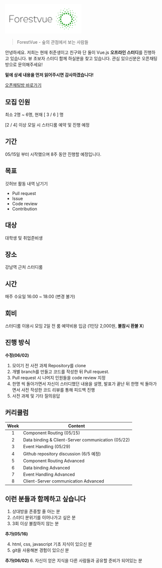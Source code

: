 <img alt="where is my logo" src="./logo_transparent_background.png" width="50%" height="50%"/>

> ForestVue - 숲의 관점에서 보는 사람들


안녕하세요. 저희는 현재 취준생이고 친구와 단 둘이 Vue.js **오프라인 스터디**를 진행하고 있습니다.
 뷰 초보자 스터디 함께 하실분을 찾고 있습니다. 관심 있으신분은 오픈채팅방으로 문의해주세요!

**밑에 상세 내용을 먼저 읽어주시면 감사하겠습니다!**

[오픈채팅방 바로가기](https://open.kakao.com/o/gFqyNxob)

## 모집 인원
최소 2명 ~ 6명, 현재 [ 3 / 6 ] 명

[2 / 4] 이상 모일 시 스터디룸 예약 및 진행 예정

## 기간

05/15일 부터 시작했으며 8주 동안 진행할 예정입니다.


## 목표
깃허브 활동 내역 남기기
- Pull request
- Issue
- Code review
- Contribution

## 대상
대학생 및 취업준비생

## 장소
강남역 근처 스터디룸 

## 시간
매주 수요일 16:00 ~ 18:00 (변경 불가)

## 회비
스터디룸 이용시 모임 2일 전 룸 예약비용 입금 (1인당 2,000원, **불참시 환불 X**) 

## 진행 방식

**수정(06/02)**

1. 모이기 전 사전 과제 Repository를 clone
2. 개별 branch를 만들고 코드를 작성한 뒤 Pull request. 
3. Pull request 시 나머지 인원들을 code review 지정
4. 한명 씩 돌아가면서 자신이 스터디했던 내용을 설명, 발표가 끝난 뒤 한명 씩 돌아가면서 사전 작성한 코드 리뷰를 통해 피드백 진행
5. 사전 과제 및 기타 질의응답

## 커리큘럼
| Week       | Content       | 
| :-------------: | ------------- |
| 1 | Component Routing (05/15)                      |
| 2 | Data binding & Client-Server communication (05/22)                      |
| 3 | Event Handling (05/29)                       |
| 4 | Github repository discussion (6/5 예정)                       |
| 5 | Component Routing Advanced |
| 6 | Data binding Advanced |
| 7 | Event Handling Advanced |
| 8 | Client-Server communication Advanced |

## 이런 분들과 함께하고 싶습니다
1. 상대방을 존중할 줄 아는 분 
2. 스터디 분위기를 이어나가고 싶은 분
3. 3회 이상 불참하지 않는 분

**추가(05/16)**

4. html, css, javascript 기초 지식이 있으신 분 
5. git을 사용해본 경험이 있으신 분

**추가(06/02)**
6. 자신이 얻은 지식을 다른 사람들과 공유할 준비가 되어있는 분 
